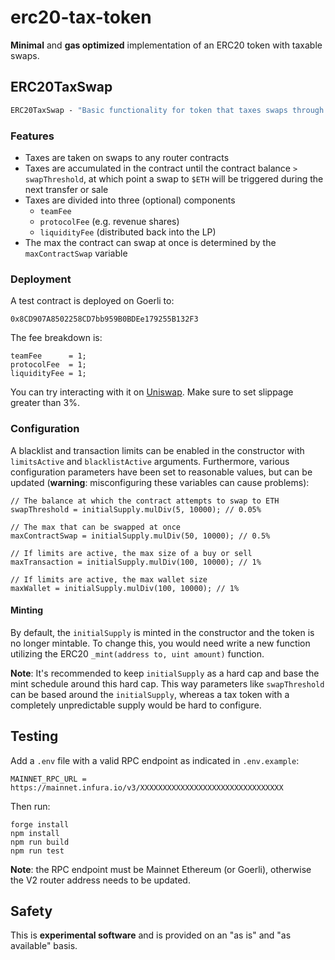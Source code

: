 # erc20-tax-token

**Minimal** and **gas optimized** implementation of an ERC20 token with taxable swaps.

## ERC20TaxSwap

```ml
ERC20TaxSwap - "Basic functionality for token that taxes swaps through a UniswapV2 pair"
```

### Features

- Taxes are taken on swaps to any router contracts
- Taxes are accumulated in the contract until the contract balance `> swapThreshold`, at which point a swap to `$ETH` will be triggered during the next transfer or sale
- Taxes are divided into three (optional) components
  - `teamFee`
  - `protocolFee` (e.g. revenue shares)
  - `liquidityFee` (distributed back into the LP)
- The max the contract can swap at once is determined by the `maxContractSwap` variable

### Deployment

A test contract is deployed on Goerli to:

```solidity
0x8CD907A8502258CD7bb959B0BDEe179255B132F3
```

The fee breakdown is:

```solidity
teamFee      = 1;
protocolFee  = 1;
liquidityFee = 1;
```

You can try interacting with it on [Uniswap](https://app.uniswap.org/swap?outputCurrency=0x8CD907A8502258CD7bb959B0BDEe179255B132F3&chain=goerli). Make sure to set slippage greater than 3%.

### Configuration

A blacklist and transaction limits can be enabled in the constructor with `limitsActive` and `blacklistActive` arguments. Furthermore, various configuration parameters have been set to reasonable values, but can be updated (**warning**: misconfiguring these variables can cause problems):

```solidity
// The balance at which the contract attempts to swap to ETH
swapThreshold = initialSupply.mulDiv(5, 10000); // 0.05%

// The max that can be swapped at once
maxContractSwap = initialSupply.mulDiv(50, 10000); // 0.5%

// If limits are active, the max size of a buy or sell
maxTransaction = initialSupply.mulDiv(100, 10000); // 1%

// If limits are active, the max wallet size
maxWallet = initialSupply.mulDiv(100, 10000); // 1%
```

#### Minting

By default, the `initialSupply` is minted in the constructor and the token is no longer mintable. To change this, you would need write a new function utilizing the ERC20 `_mint(address to, uint amount)` function.

**Note**: It's recommended to keep `initialSupply` as a hard cap and base the mint schedule around this hard cap. This way parameters like `swapThreshold` can be based around the `initialSupply`, whereas a tax token with a completely unpredictable supply would be hard to configure.

## Testing

Add a `.env` file with a valid RPC endpoint as indicated in `.env.example`:

```text
MAINNET_RPC_URL = https://mainnet.infura.io/v3/XXXXXXXXXXXXXXXXXXXXXXXXXXXXXXXX
```

Then run:

```text
forge install
npm install
npm run build
npm run test
```

**Note**: the RPC endpoint must be Mainnet Ethereum (or Goerli), otherwise the V2 router address needs to be updated.

## Safety

This is **experimental software** and is provided on an "as is" and "as available" basis.

